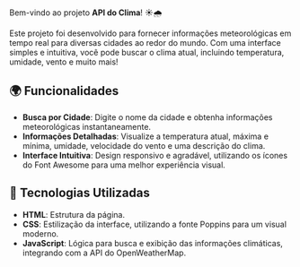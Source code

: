 

Bem-vindo ao projeto **API do Clima**! ☀️🌧️ 

Este projeto foi desenvolvido para fornecer informações meteorológicas em tempo real para diversas cidades ao redor do mundo. Com uma interface simples e intuitiva, você pode buscar o clima atual, incluindo temperatura, umidade, vento e muito mais!

## 🌍 Funcionalidades

- **Busca por Cidade**: Digite o nome da cidade e obtenha informações meteorológicas instantaneamente.
- **Informações Detalhadas**: Visualize a temperatura atual, máxima e mínima, umidade, velocidade do vento e uma descrição do clima.
- **Interface Intuitiva**: Design responsivo e agradável, utilizando os ícones do Font Awesome para uma melhor experiência visual.

## 🚀 Tecnologias Utilizadas

- **HTML**: Estrutura da página.
- **CSS**: Estilização da interface, utilizando a fonte Poppins para um visual moderno.
- **JavaScript**: Lógica para busca e exibição das informações climáticas, integrando com a API do OpenWeatherMap.

